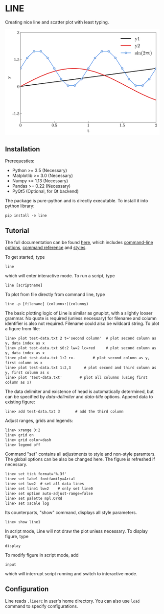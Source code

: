 # LINE

Creating nice line and scatter plot with least typing.

![](doc/plot1.png)

## Installation

Prerequesties:

- Python >= 3.5 (Necessary)
- Matplotlib >= 3.0 (Necessary)
- Numpy >= 1.13 (Necessary)
- Pandas >= 0.22 (Necessary)
- PyQt5 (Optional, for Qt backend)

The package is pure-python and is directly executable. To install it into python library:

    pip install -e line

## Tutorial

The full documentation can be found [here](doc/doc.md), which includes [command-line options](doc/doc.md#command-line-options), [command reference](doc/doc.md#command-reference) and [styles](doc/doc.md#styles).

To get started, type

    line

which will enter interactive mode. To run a script, type

    line [scriptname]

To plot from file directly from command line, type

    line -p [filename] (columnx:)(columny)

The basic plotting logic of Line is similar as gnuplot, with a slightly looser grammar. No quote is required (unless necessary) for filename and column identifier is also not required. Filename could also be wildcard string.
To plot a figure from file:

    line> plot test-data.txt 2 t='second column'  # plot second column as y, data index as x
    line> plot test-data.txt $0:2 lw=2 lc=red     # plot second column as y, data index as x
    line> plot test-data.txt 1:2 rx-        # plot second column as y, first column as x
    line> plot test-data.txt 1:2,3      # plot second and third column as y, first column as x
    line> plot 'test-data.txt'        # plot all columns (using first column as x)

The data delimiter and existence of head is automatically determined, but can be specified by *data-delimiter* and *data-title* options.
Append data to existing figure:

    line> add test-data.txt 3       # add the third column

Adjust ranges, grids and legends:

    line> xrange 0:2
    line> grid on
    line> grid color=dash
    line> legend off

Command "set" contains all adjustments to style and non-style paramters. The global options can be also be changed here. The figure is refreshed if necessary.

    line> set tick format='%.3f'
    line> set label fontfamily=Arial
    line> set lw=2  # set all data lines
    line> set line1 lw=2    # only set line0
    line> set option auto-adjust-range=false
    line> set palette mpl.OrRd
    line> set xscale log

Its counterparts, "show" command, displays all style parameters.

    line> show line1

In script mode, Line will not draw the plot unless necessary. To display figure, type

    display

To modify figure in script mode, add

    input

which will interrupt script running and switch to interactive mode.


## Configuration

Line reads `.linerc` in user's home directory. You can also use `load` command to specify configurations.
